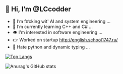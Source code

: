 ## 👋 Hi, I’m @LCcodder
- 👀 I’m f#cking wit' AI and system engineering ...
- 🌱 I’m currently learning C++ and C# ...
- 👁️ I'm interested in software engineering ...
- 👉 Worked on startup http://english.school1747.ru/
- 🐍 Hate python and dynamic typing ...


[![Top Langs](https://github-readme-stats.vercel.app/api/top-langs/?username=LCcodder&langs_count=8)](https://github.com/LCcodder/github-readme-stats)


![Anurag's GitHub stats](https://github-readme-stats.vercel.app/api?username=LCcodder&show_icons=false&theme=highcontrast)

<!---
LCcodder/LCcodder is a ✨ special ✨ repository because its `README.md` (this file) appears on your GitHub profile.
You can click the Preview link to take a look at your changes.
--->
